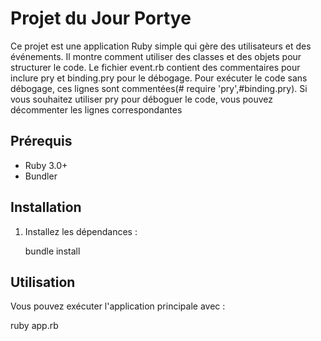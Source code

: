 # Projet du Jour Portye

Ce projet est une application Ruby simple qui gère des utilisateurs et des événements. Il montre comment utiliser des classes et des objets pour structurer le code. Le fichier event.rb contient des commentaires pour inclure pry et binding.pry pour le débogage. Pour exécuter le code sans débogage, ces lignes sont commentées(# require 'pry',#binding.pry). Si vous souhaitez utiliser pry pour déboguer le code, vous pouvez décommenter les lignes correspondantes

## Prérequis

- Ruby 3.0+
- Bundler

## Installation



1. Installez les dépendances :

    
    bundle install
    

## Utilisation

Vous pouvez exécuter l'application principale avec :


ruby app.rb
